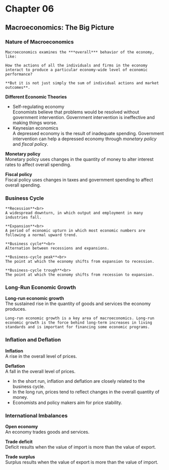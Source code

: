 # Chapter 06

## Macroeconomics: The Big Picture

### Nature of Macroeconomics

```{admonition} What is macroeconomics?
Macroeconomics examines the ***overall*** behavior of the economy, like:

How the actions of all the individuals and firms in the economy interact to produce a particular economy-wide level of economic performance?

**But it is not just simply the sum of individual actions and market outcomes**.
```

**Different Economic Theories**
- Self-regulating economy<br>Economists believe that problems would be resolved without government intervention. Government intervention is ineffective and making things worse.
- Keynesian economics<br>A depressed economy is the result of inadequate spending. Government intervention can help a depressed economy through *monetary policy* and *fiscal policy*.

**Monetary policy**<br>Monetary policy uses changes in the quantity of money to alter interest rates to affect overall spending.

**Fiscal policy**<br>Fiscal policy uses changes in taxes and government spending to affect overall spending.

### Business Cycle

```{note}
**Recession**<br>
A widespread downturn, in which output and employment in many industries fall.

**Expansion**<br>
A period of economic upturn in which most economic numbers are following a normal upward trend.

**Business cycle**<br>
Alternation between recessions and expansions.

**Business-cycle peak**<br>
The point at which the economy shifts from expansion to recession.

**Business-cycle trough**<br>
The point at which the economy shifts from recession to expansion.
```

### Long-Run Economic Growth

**Long-run economic growth**<br>The sustained rise in the quantity of goods and services the economy produces.

```{note}
Long-run economic growth is a key area of macroeconomics. Long-run economic growth is the force behind long-term increases in living standards and is important for financing some economic programs.
```

### Inflation and Deflation

**Inflation**<br>A rise in the overall level of prices.

**Deflation**<br>A fall in the overall level of prices.

- In the short run, inflation and deflation are closely related to the business cycle.
- In the long run, prices tend to reflect changes in the overall quantity of money.
- Economists and policy makers aim for price stability.

### International Imbalances

**Open economy**<br>An economy trades goods and services.

**Trade deficit**<br>Deficit results when the value of import is more than the value of export.

**Trade surplus**<br>Surplus results when the value of export is more than the value of import.